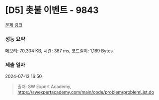 # [D5] 촛불 이벤트 - 9843 

[문제 링크](https://swexpertacademy.com/main/code/problem/problemDetail.do?contestProbId=AXGBKzuaPOoDFAXR) 

### 성능 요약

메모리: 70,304 KB, 시간: 387 ms, 코드길이: 1,189 Bytes

### 제출 일자

2024-07-13 16:50



> 출처: SW Expert Academy, https://swexpertacademy.com/main/code/problem/problemList.do